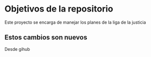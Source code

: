 # Objetivos de la repositorio

Este proyecto se encarga de manejar los planes de la liga de la justicia


## Estos cambios son nuevos

Desde gihub

